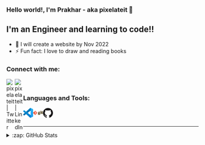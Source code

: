 ### Hello world!, I'm Prakhar - aka pixelateit 🙏


## I'm an Engineer and learning to code!!

- 🔭 I will create a website by Nov 2022
- ⚡ Fun fact: I love to draw and reading books


### Connect with me:

[<img align="left" alt="pixelateit | Twitter" width="22px" src="https://cdn.jsdelivr.net/npm/simple-icons@v3/icons/twitter.svg" />][twitter]
[<img align="left" alt="pixelateit | LinkedIn" width="22px" src="https://cdn.jsdelivr.net/npm/simple-icons@v3/icons/linkedin.svg" />][linkedin]

<br />

### Languages and Tools:

<img align="left" alt="Visual Studio Code" width="26px" src="https://raw.githubusercontent.com/github/explore/80688e429a7d4ef2fca1e82350fe8e3517d3494d/topics/visual-studio-code/visual-studio-code.png" />
<img align="left" alt="Git" width="26px" src="https://raw.githubusercontent.com/github/explore/80688e429a7d4ef2fca1e82350fe8e3517d3494d/topics/git/git.png" />
<img align="left" alt="GitHub" width="26px" src="https://raw.githubusercontent.com/github/explore/78df643247d429f6cc873026c0622819ad797942/topics/github/github.png" />


<br />
<br />

---

<details>
  <summary>:zap: GitHub Stats</summary>

  <img align="center" src="https://github-readme-stats.anuraghazra1.vercel.app/api?username=pixelateit&show_icons=true&include_all_commits=true&theme=material-palenight" alt="pixelateit's github stats" />

</details>


[twitter]: https://twitter.com/pixelateit
[linkedin]: https://www.linkedin.com/in/pixelateit/
